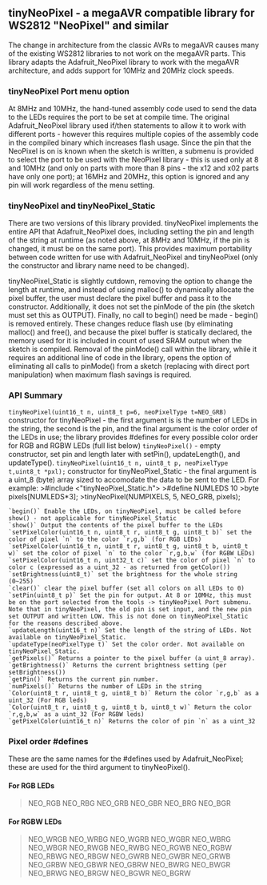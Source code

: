 ## tinyNeoPixel - a megaAVR compatible library for WS2812 "NeoPixel" and similar

The change in architecture from the classic AVRs to megaAVR causes many of the existing WS2812 libraries to not work on the megaAVR parts. This library adapts the Adafruit_NeoPixel library to work with the megaAVR architecture, and adds support for 10MHz and 20MHz clock speeds. 

### tinyNeoPixel Port menu option
At 8MHz and 10MHz, the hand-tuned assembly code used to send the data to the LEDs requires the port to be set at compile time. The original Adafruit_NeoPixel library used if/then statements to allow it to work with different ports - however this requires multiple copies of the assembly code in the compiled binary which increases flash usage. Since the pin that the NeoPixel is on is known when the sketch is written, a submenu is provided to select the port to be used with the NeoPixel library - this is used only at 8 and 10MHz (and only on parts with more than 8 pins - the x12 and x02 parts have only one port); at 16MHz and 20MHz, this option is ignored and any pin will work regardless of the menu setting. 

### tinyNeoPixel and tinyNeoPixel_Static
There are two versions of this library provided. tinyNeoPixel implements the entire API that Adafruit_NeoPixel does, including setting the pin and length of the string at runtime (as noted above, at 8MHz and 10MHz, if the pin is changed, it must be on the same port). This provides maximum portability between code written for use with Adafruit_NeoPixel and tinyNeoPixel (only the constructor and library name need to be changed). 

tinyNeoPixel_Static is slightly cutdown, removing the option to change the length at runtime, and instead of using malloc() to dynamically allocate the pixel buffer, the user must declare the pixel buffer and pass it to the constructor. Additionally, it does not set the pinMode of the pin (the sketch must set this as OUTPUT). Finally, no call to begin() need be made - begin() is removed entirely. These changes reduce flash use (by eliminating malloc() and free(), and because the pixel buffer is statically declared, the memory used for it is included in count of used SRAM output when the sketch is compiled. Removal of the pinMode() call within the library, while it requires an additional line of code in the library, opens the option of eliminating all calls to pinMode() from a sketch (replacing with direct port manipulation) when maximum flash savings is required. 

### API Summary


`tinyNeoPixel(uint16_t n, uint8_t p=6, neoPixelType t=NEO_GRB)` constructor for tinyNeoPixel - the first argument is is the number of LEDs in the string, the second is the pin, and the final argument is the color order of the LEDs in use; the library provides #defines for every possible color order for RGB and RGBW LEDs (full list below)
    `tinyNeoPixel()` - empty constructor, set pin and length later with setPin(), updateLength(), and updateType(). 
    `tinyNeoPixel(uint16_t n, uint8_t p, neoPixelType t,uint8_t *pxl);` constructor for tinyNeoPixel_Static - the final argument is a uint_8 (byte) array sized to accomodate the data to be sent to the LED. For example: 
    >#include <"tinyNeoPixel_Static.h">
    >#define NUMLEDS 10 
    >byte pixels[NUMLEDS*3];
    >tinyNeoPixel(NUMPIXELS, 5, NEO_GRB, pixels);
    
    `begin()` Enable the LEDs, on tinyNeoPixel, must be called before show() - not applicable for tinyNeoPixel_Static
    `show()` Output the contents of the pixel buffer to the LEDs
    `setPixelColor(uint16_t n, uint8_t r, uint8_t g, uint8_t b)` set the color of pixel `n` to the color `r,g,b` (for RGB LEDs)
    `setPixelColor(uint16_t n, uint8_t r, uint8_t g, uint8_t b, uint8_t w)` set the color of pixel `n` to the color `r,g,b,w` (for RGBW LEDs)
    `setPixelColor(uint16_t n, uint32_t c)` set the color of pixel `n` to color c (expressed as a uint_32 - as returned from getColor())
    `setBrightness(uint8_t)` set the brightness for the whole string (0~255)
    `clear()` clear the pixel buffer (set all colors on all LEDs to 0)
    `setPin(uint8_t p)` Set the pin for output. At 8 or 10MHz, this must be on the port selected from the tools -> tinyNeoPixel Port submenu. Note that in tinyNeoPixel, the old pin is set input, and the new pin set OUTPUT and written LOW. This is not done on tinyNeoPixel_Static for the reasons described above. 
    `updateLength(uint16_t n)` Set the length of the string of LEDs. Not available on tinyNeoPixel_Static. 
    `updateType(neoPixelType t)` Set the color order. Not available on tinyNeoPixel_Static. 
    `getPixels()` Returns a pointer to the pixel buffer (a uint_8 array). 
    `getBrightness()` Returns the current brightness setting (per setBrightness())
    `getPin()` Returns the current pin number. 
    `numPixels()` Returns the number of LEDs in the string
    `Color(uint8_t r, uint8_t g, uint8_t b)` Return the color `r,g,b` as a uint_32 (For RGB leds)
    `Color(uint8_t r, uint8_t g, uint8_t b, uint8_t w)` Return the color `r,g,b,w` as a uint_32 (For RGBW leds)
    `getPixelColor(uint16_t n)` Returns the color of pin `n` as a uint_32
    
### Pixel order #defines
These are the same names for the #defines used by Adafruit_NeoPixel; these are used for the third argument to tinyNeoPixel(). 

#### For RGB LEDs
>NEO_RGB
>NEO_RBG
>NEO_GRB
>NEO_GBR
>NEO_BRG
>NEO_BGR

#### For RGBW LEDs
>NEO_WRGB
>NEO_WRBG
>NEO_WGRB
>NEO_WGBR
>NEO_WBRG
>NEO_WBGR
>NEO_RWGB
>NEO_RWBG
>NEO_RGWB
>NEO_RGBW
>NEO_RBWG
>NEO_RBGW
>NEO_GWRB
>NEO_GWBR
>NEO_GRWB
>NEO_GRBW
>NEO_GBWR
>NEO_GBRW
>NEO_BWRG
>NEO_BWGR
>NEO_BRWG
>NEO_BRGW
>NEO_BGWR
>NEO_BGRW
